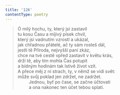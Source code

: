 ```yaml
---
title: '126'
contentType: poetry
---
```


> Ó milý hochu, ty, který jsi zastavil  
> tu kosu Času a míjivý písek chvil,  
> který jsi vadnutím vzrostl a ukázal,  
> jak chřadnou přátelé, ač ty sám rosteš dál,  
> jestli tě Příroda, nejvyšší paní zkáz,  
> chce na tvé cestě vpřed zastavit v květu krás,  
> drží tě, aby tím mohla Čas potupit  
> a bídným hodinám tak lstivě život vzít.  
> A přece měj z ní strach, ty, v němž se vidí svět:  
> může svůj poklad jen zdržet, ne zadržet.  
>          Jednou, byť po čase, se začne účtovati  
>          a ona nakonec ten účet tebou splatí.
